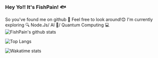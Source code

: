 ### Hey Yo!! It's FishPain! 🐟
So you've found me on github 👀 Feel free to look around!😊
I'm currently exploring 🔍 Node.Js/ AI 🤖/ Quantum Computing 💻
![FishPain's github stats](https://github-readme-stats.vercel.app/api?usernameFishPain&show_icons=true&hide_border=true&theme=dark&count_private=true)

![Top Langs](https://github-readme-stats.vercel.app/api/top-langs/?username=FishPain&show_icons=true&hide_border=true&theme=dark&layout=compact)

![Wakatime stats](https://github-readme-stats.vercel.app/api/wakatime?username=FishPain&hide_border=true&theme=dark)

